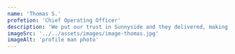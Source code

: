 ```yaml
---
name: 'Thomas S.'
profetion: 'Chief Operating Officer'
description: 'We put our trust in Sunnyside and they delivered, making sure our needs were met and deadlines were always hit.'
imageSrc: '../../assets/images/image-thomas.jpg'
imageAlt: 'profile man photo'
---
```

